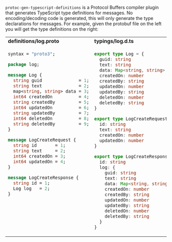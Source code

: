 `protoc-gen-typescript-definitions` is a Protocol Buffers compiler plugin that
generates TypeScript type definitions for messages. No encoding/decoding code
is generated, this will only generate the type declarations for messages. For
example, given the protobuf file on the left you will get the type definitions
on the right:

<table>
<tr>
<td><b>definitions/log.proto</b></td>
<td><b>typings/log.d.ts</b></td>
</tr>
<tr>
<td valign="top">

```proto
syntax = "proto3";

package log;

message Log {
  string guid              = 1;
  string text              = 2;
  map<string, string> data = 3;
  int64 createdOn          = 4;
  string createdBy         = 5;
  int64 updatedOn          = 6;
  string updatedBy         = 7;
  int64 deletedOn          = 8;
  string deletedBy         = 9;
}

message LogCreateRequest {
  string id       = 1;
  string text     = 2;
  int64 createdOn = 3;
  int64 updatedOn = 4;
}

message LogCreateResponse {
  string id = 1;
  Log log   = 2;
}
```

</td>
<td valign="top">

```typescript
export type Log = {
  guid: string
  text: string
  data: Map<string, string>
  createdOn: number
  createdBy: string
  updatedOn: number
  updatedBy: string
  deletedOn: number
  deletedBy: string
}

export type LogCreateRequest = {
  id: string
  text: string
  createdOn: number
  updatedOn: number
}

export type LogCreateResponse = {
  id: string
  log: {
    guid: string
    text: string
    data: Map<string, string>
    createdOn: number
    createdBy: string
    updatedOn: number
    updatedBy: string
    deletedOn: number
    deletedBy: string
  }
}
```

</td>
</tr>
</table>
